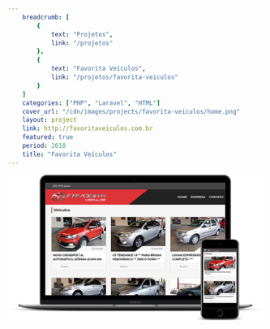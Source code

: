 ```yaml
---
    breadcrumb: [
        {
            text: "Projetos",
            link: "/projetos"
        },
        {
            text: "Favorita Veículos",
            link: "/projetos/favorita-veiculos"
        }
    ]
    categories: ["PHP", "Laravel", "HTML"]
    cover_url: "/cdn/images/projects/favorita-veiculos/home.png"
    layout: project
    link: http://favoritaveiculos.com.br
    featured: true
    period: 2018
    title: "Favorita Veículos"
---
```


<div class="carousel pl-5 pr-5 pt-2">
  <img src="/cdn/images/projects/favorita-veiculos/home-mockup.png" class="img-fluid mb-3" alt="Favorita veículos Home" />
</div>